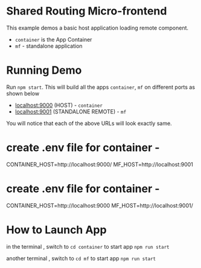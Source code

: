 # Shared Routing Micro-frontend

This example demos a basic host application loading remote component.

- `container` is the App Container
- `mf` - standalone application

# Running Demo

Run `npm start`. This will build all the apps `container`, `mf` on different ports as shown below

- [localhost:9000](http://localhost:9000/) (HOST) - `container`
- [localhost:9001](http://localhost:9001/) (STANDALONE REMOTE) - `mf`

You will notice that each of the above URLs will look exactly same.

# create .env file for container -

CONTAINER_HOST=http://localhost:9000/
MF_HOST=http://localhost:9001

# create .env file for container -

CONTAINER_HOST=http://localhost:9000
MF_HOST=http://localhost:9001/

# How to Launch App

in the terminal , switch to `cd container`
to start app `npm run start`

another terminal , switch to `cd mf`
to start app `npm run start`
